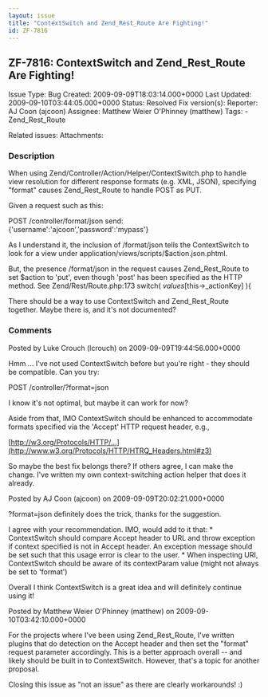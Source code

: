 ```yaml
---
layout: issue
title: "ContextSwitch and Zend_Rest_Route Are Fighting!"
id: ZF-7816
---
```


ZF-7816: ContextSwitch and Zend\_Rest\_Route Are Fighting!
----------------------------------------------------------

 Issue Type: Bug Created: 2009-09-09T18:03:14.000+0000 Last Updated: 2009-09-10T03:44:05.000+0000 Status: Resolved Fix version(s): 
 Reporter:  AJ Coon (ajcoon)  Assignee:  Matthew Weier O'Phinney (matthew)  Tags: - Zend\_Rest\_Route
 
 Related issues: 
 Attachments: 
### Description

When using Zend/Controller/Action/Helper/ContextSwitch.php to handle view resolution for different response formats (e.g. XML, JSON), specifying "format" causes Zend\_Rest\_Route to handle POST as PUT.

Given a request such as this:

POST /controller/format/json send: {'username':'ajcoon','password':'mypass'}

As I understand it, the inclusion of /format/json tells the ContextSwitch to look for a view under application/views/scripts/$action.json.phtml.

But, the presence /format/json in the request causes Zend\_Rest\_Route to set $action to 'put', even though 'post' has been specified as the HTTP method. See Zend/Rest/Route.php:173 switch( $values[$this->\_actionKey] ){

There should be a way to use ContextSwitch and Zend\_Rest\_Route together. Maybe there is, and it's not documented?

 

 

### Comments

Posted by Luke Crouch (lcrouch) on 2009-09-09T19:44:56.000+0000

Hmm ... I've not used ContextSwitch before but you're right - they should be compatible. Can you try:

POST /controller/?format=json

I know it's not optimal, but maybe it can work for now?

Aside from that, IMO ContextSwitch should be enhanced to accommodate formats specified via the 'Accept' HTTP request header, e.g.,

[http://w3.org/Protocols/HTTP/…](http://www.w3.org/Protocols/HTTP/HTRQ_Headers.html#z3)

So maybe the best fix belongs there? If others agree, I can make the change. I've written my own context-switching action helper that does it already.

 

 

Posted by AJ Coon (ajcoon) on 2009-09-09T20:02:21.000+0000

?format=json definitely does the trick, thanks for the suggestion.

I agree with your recommendation. IMO, would add to it that: \* ContextSwitch should compare Accept header to URL and throw exception if context specified is not in Accept header. An exception message should be set such that this usage error is clear to the user. \* When inspecting URI, ContextSwitch should be aware of its contextParam value (might not always be set to 'format')

Overall I think ContextSwitch is a great idea and will definitely continue using it!

 

 

Posted by Matthew Weier O'Phinney (matthew) on 2009-09-10T03:42:10.000+0000

For the projects where I've been using Zend\_Rest\_Route, I've written plugins that do detection on the Accept header and then set the "format" request parameter accordingly. This is a better approach overall -- and likely should be built in to ContextSwitch. However, that's a topic for another proposal.

Closing this issue as "not an issue" as there are clearly workarounds! :)

 

 
